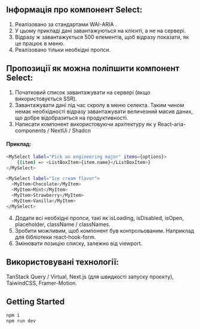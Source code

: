 ## Інформація про компонент Select:

1. Реалізовано за стандартами WAI-ARIA .
2. У цьому прикладі дані завантажуються на клієнті, а не на сервері.
3. Відразу ж завантажується 500 елементів, щоб відразу показати, як це працює в меню.
4. Реалізовано тільки необхідні пропси.

## Пропозиції як можна поліпшити компонент Select:
1. Початковий список завантажувати на сервері (якщо використовується SSR).
2. Завантажувати дані під час скролу в меню селекта. Таким чином немає необхідності відразу завантажувати величезний масив даних, що добре відобразиться на продуктивності.
3. Написати компонент використовуючи архітектуру як у React-aria-components / NextUi / Shadcn
#### Приклад:
```bash
<MySelect label="Pick an engineering major" items={options}>
    {(item) => <ListBoxItem>{item.name}</ListBoxItem>}
</MySelect>

<MySelect label="Ice cream flavor">
  <MyItem>Chocolate</MyItem>
  <MyItem>Mint</MyItem>
  <MyItem>Strawberry</MyItem>
  <MyItem>Vanilla</MyItem>
</MySelect>
```
4. Додати всі необхідні пропси, такі як isLoading, isDisabled, isOpen, placeholder, className / classNames.
5. Зробити можливим, щоб компонент був контрольованим. Наприклад для бібліотеки react-hook-form.
6. Змінювати позицію списку, залежно від viewport.

## Використовувані технології:
TanStack Query / Virtual, Next.js (для швидкості запуску проєкту), TaiwindCSS, Framer-Motion.

## Getting Started
```bash
npm i
npm run dev
```